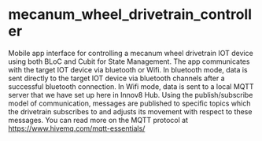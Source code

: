 # mecanum_wheel_drivetrain_controller

Mobile app interface for controlling a mecanum wheel drivetrain IOT device using both BLoC and Cubit
for State Management. The app communicates with the target IOT device via bluetooth or Wifi. In
bluetooth mode, data is sent directly to the target IOT device via bluetooth channels after a
successful bluetooth connection. In Wifi mode, data is sent to a local MQTT server that we have set
up here in Innov8 Hub. Using the publish/subscribe model of communication, messages are published to
specific topics which the drivetrain subscribes to and adjusts its movement with respect to these
messages. You can read more on the MQTT protocol at https://www.hivemq.com/mqtt-essentials/
